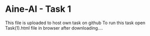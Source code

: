 # Aine-AI - Task 1
This file is uploaded to host own task on github
To run this task open Task(1).html file in browser after downloading....
